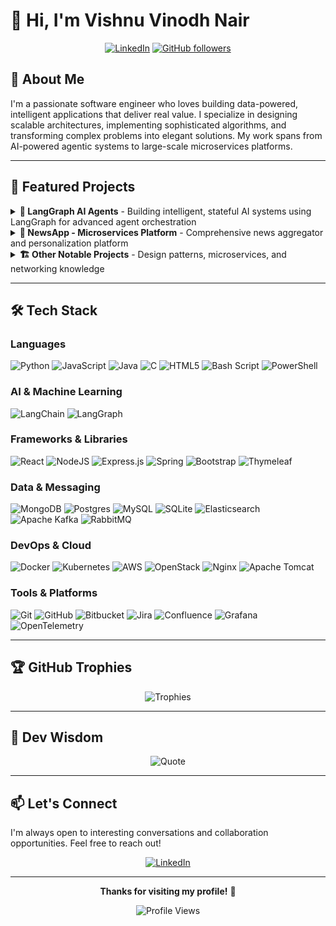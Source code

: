 # 👋 Hi, I'm Vishnu Vinodh Nair

<div align="center">
  
[![LinkedIn](https://img.shields.io/badge/LinkedIn-%230077B5.svg?logo=linkedin&logoColor=white)](https://www.linkedin.com/in/vishnu-vinodh-nair/)
[![GitHub followers](https://img.shields.io/github/followers/Zorozephyr?style=social)](https://github.com/Zorozephyr)

</div>

## 💫 About Me

I'm a passionate software engineer who loves building data-powered, intelligent applications that deliver real value. I specialize in designing scalable architectures, implementing sophisticated algorithms, and transforming complex problems into elegant solutions. My work spans from AI-powered agentic systems to large-scale microservices platforms.

---

## 🚀 Featured Projects

<details>
<summary><b>🤖 LangGraph AI Agents</b> - Building intelligent, stateful AI systems using LangGraph for advanced agent orchestration</summary>

<br>

| Feature | Career Agent | Sidekick Assistant | Dataset Generator | Personal Knowledge Worker | RAG Insurance LLM |
|---------|--------------|-------------------|-------------------|---------------------------|-------------------|
| **Primary Use** | Career chatbot | Research & automation | Data generation | Knowledge base Q&A | Insurance knowledge Q&A |
| **Interface** | Gradio web UI | Gradio web UI | CLI (Command-line) | Gradio web UI | Gradio web UI |
| **Architecture** | Simple tool integration | Multi-agent with evaluator | Iterative with validation | RAG with image processing | RAG with vector store |
| **Key Capability** | Answer questions + record leads | Browse web, execute code, plan trips | Generate synthetic datasets | Index personal knowledge + chat | Query insurance documents |
| **User Input** | Natural language chat | Natural language chat | Structured prompts | Natural language chat | Natural language chat |
| **Output** | Conversational responses | Task completion + artifacts | JSON datasets (50 records) | Chat responses with context | Answers from knowledge base |
| **Knowledge Source** | LinkedIn PDF | Web/Wikipedia/Code | Generated | MHT files + images | Markdown documents |
| **Feedback Loop** | None | Evaluator retries | Quality-based regeneration | Conversation memory | Conversation memory |
| **Deployment** | HuggingFace Spaces | Cloud/Docker | Local/Scheduled script | Local/Docker | Local/Docker |

[View Repository →](https://github.com/Zorozephyr/LanggraphProjects)

</details>

<details>
<summary><b>📰 NewsApp - Microservices Platform</b> - Comprehensive news aggregator and personalization platform</summary>

<br>

A comprehensive microservices-based news aggregator and personalization platform that delivers intelligent content curation at scale.

#### 🎯 **Personalization Engine**
- Multi-factor recommendation system analyzing user interests, temporal preferences, and interaction patterns
- Real-time content adaptation based on user behavior
- Machine learning-powered content matching

#### 📈 **Trending & Popularity Detection**
- Advanced virality tracking and engagement metrics
- Temporal pattern analysis to surface relevant content
- Real-time trend identification algorithms

#### 🤖 **AI-Powered Summarization**
- Automated article summarization for faster content consumption
- Natural language processing for key insight extraction
- Multi-language summarization support

#### 🏗️ **Scalable Architecture**
- Modular microservices design for flexibility and maintainability
- Event-driven communication using Kafka and RabbitMQ
- Containerized deployment with Docker and Kubernetes

[View Repository →](https://github.com/Zorozephyr/NewsApp)

</details>

<details>
<summary><b>🏗️ Other Notable Projects</b> - Design patterns, microservices, and networking knowledge</summary>

<br>

#### **Design Patterns & Low-Level Design**
Comprehensive implementation of software design patterns and low-level design principles in Java. Perfect reference for system design interviews and architectural decisions.

[View Repository →](https://github.com/Zorozephyr/DesignPattern-LLD)

#### **Spring Boot Microservices**
Production-ready microservices architecture implementing Docker containerization and Kubernetes orchestration for scalable deployment.

[View Repository →](https://github.com/Zorozephyr/Microservice_Project)

#### **Networks & Telecom Notes**
Curated collection of notes and insights on networking protocols, telecommunications infrastructure, and industry best practices.

[View Repository →](https://github.com/Zorozephyr/NetworksAndTelcoNotes)

</details>

---

## 🛠️ Tech Stack

### Languages
![Python](https://img.shields.io/badge/python-3670A0?style=for-the-badge&logo=python&logoColor=ffdd54)
![JavaScript](https://img.shields.io/badge/javascript-%23323330.svg?style=for-the-badge&logo=javascript&logoColor=%23F7DF1E)
![Java](https://img.shields.io/badge/java-%23ED8B00.svg?style=for-the-badge&logo=openjdk&logoColor=white)
![C](https://img.shields.io/badge/c-%2300599C.svg?style=for-the-badge&logo=c&logoColor=white)
![HTML5](https://img.shields.io/badge/html5-%23E34F26.svg?style=for-the-badge&logo=html5&logoColor=white)
![Bash Script](https://img.shields.io/badge/bash_script-%23121011.svg?style=for-the-badge&logo=gnu-bash&logoColor=white)
![PowerShell](https://img.shields.io/badge/PowerShell-%235391FE.svg?style=for-the-badge&logo=powershell&logoColor=white)

### AI & Machine Learning
![LangChain](https://img.shields.io/badge/LangChain-121212?style=for-the-badge&logo=chainlink&logoColor=white)
![LangGraph](https://img.shields.io/badge/LangGraph-FF6B6B?style=for-the-badge&logo=graphql&logoColor=white)

### Frameworks & Libraries
![React](https://img.shields.io/badge/react-%2320232a.svg?style=for-the-badge&logo=react&logoColor=%2361DAFB)
![NodeJS](https://img.shields.io/badge/node.js-6DA55F?style=for-the-badge&logo=node.js&logoColor=white)
![Express.js](https://img.shields.io/badge/express.js-%23404d59.svg?style=for-the-badge&logo=express&logoColor=%2361DAFB)
![Spring](https://img.shields.io/badge/spring-%236DB33F.svg?style=for-the-badge&logo=spring&logoColor=white)
![Bootstrap](https://img.shields.io/badge/bootstrap-%238511FA.svg?style=for-the-badge&logo=bootstrap&logoColor=white)
![Thymeleaf](https://img.shields.io/badge/Thymeleaf-%23005C0F.svg?style=for-the-badge&logo=Thymeleaf&logoColor=white)

### Data & Messaging
![MongoDB](https://img.shields.io/badge/MongoDB-%234ea94b.svg?style=for-the-badge&logo=mongodb&logoColor=white)
![Postgres](https://img.shields.io/badge/postgres-%23316192.svg?style=for-the-badge&logo=postgresql&logoColor=white)
![MySQL](https://img.shields.io/badge/mysql-4479A1.svg?style=for-the-badge&logo=mysql&logoColor=white)
![SQLite](https://img.shields.io/badge/sqlite-%2307405e.svg?style=for-the-badge&logo=sqlite&logoColor=white)
![Elasticsearch](https://img.shields.io/badge/elasticsearch-%230377CC.svg?style=for-the-badge&logo=elasticsearch&logoColor=white)
![Apache Kafka](https://img.shields.io/badge/Apache%20Kafka-000?style=for-the-badge&logo=apachekafka)
![RabbitMQ](https://img.shields.io/badge/rabbitmq-FF6600?style=for-the-badge&logo=rabbitmq&logoColor=white)

### DevOps & Cloud
![Docker](https://img.shields.io/badge/docker-%230db7ed.svg?style=for-the-badge&logo=docker&logoColor=white)
![Kubernetes](https://img.shields.io/badge/kubernetes-%23326ce5.svg?style=for-the-badge&logo=kubernetes&logoColor=white)
![AWS](https://img.shields.io/badge/AWS-%23FF9900.svg?style=for-the-badge&logo=amazon-aws&logoColor=white)
![OpenStack](https://img.shields.io/badge/Openstack-%23f01742.svg?style=for-the-badge&logo=openstack&logoColor=white)
![Nginx](https://img.shields.io/badge/nginx-%23009639.svg?style=for-the-badge&logo=nginx&logoColor=white)
![Apache Tomcat](https://img.shields.io/badge/apache%20tomcat-%23F8DC75.svg?style=for-the-badge&logo=apache-tomcat&logoColor=black)

### Tools & Platforms
![Git](https://img.shields.io/badge/git-%23F05033.svg?style=for-the-badge&logo=git&logoColor=white)
![GitHub](https://img.shields.io/badge/github-%23121011.svg?style=for-the-badge&logo=github&logoColor=white)
![Bitbucket](https://img.shields.io/badge/bitbucket-%230047B3.svg?style=for-the-badge&logo=bitbucket&logoColor=white)
![Jira](https://img.shields.io/badge/jira-%230A0FFF.svg?style=for-the-badge&logo=jira&logoColor=white)
![Confluence](https://img.shields.io/badge/confluence-%23172BF4.svg?style=for-the-badge&logo=confluence&logoColor=white)
![Grafana](https://img.shields.io/badge/grafana-%23F46800.svg?style=for-the-badge&logo=grafana&logoColor=white)
![OpenTelemetry](https://img.shields.io/badge/OpenTelemetry-FFFFFF?&style=for-the-badge&logo=opentelemetry&logoColor=black)

---

## 🏆 GitHub Trophies

<div align="center">

![Trophies](https://github-profile-trophy.vercel.app/?username=Zorozephyr&theme=radical&no-frame=false&no-bg=true&margin-w=4&row=1)

</div>

---

## 💭 Dev Wisdom

<div align="center">

![Quote](https://quotes-github-readme.vercel.app/api?type=horizontal&theme=radical)

</div>

---

## 📫 Let's Connect

I'm always open to interesting conversations and collaboration opportunities. Feel free to reach out!

<div align="center">

[![LinkedIn](https://img.shields.io/badge/Connect_on_LinkedIn-%230077B5.svg?style=for-the-badge&logo=linkedin&logoColor=white)](https://www.linkedin.com/in/vishnu-vinodh-nair/)

</div>

---

<div align="center">
  
**Thanks for visiting my profile!** 🚀

![Profile Views](https://komarev.com/ghpvc/?username=Zorozephyr&color=blueviolet&style=flat-square)

</div>
